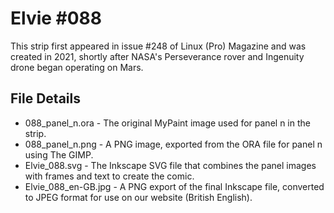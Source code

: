 Elvie #088
==========
This strip first appeared in issue #248 of Linux (Pro) Magazine and was created in 2021, shortly after NASA's Perseverance rover and Ingenuity drone began operating on Mars.


File Details
------------
* 088_panel_n.ora     - The original MyPaint image used for panel n in the strip.
* 088_panel_n.png     - A PNG image, exported from the ORA file for panel n using The GIMP.
* Elvie_088.svg       - The Inkscape SVG file that combines the panel images with frames and text to create the comic.
* Elvie_088_en-GB.jpg - A PNG export of the final Inkscape file, converted to JPEG format for use on our website (British English).

